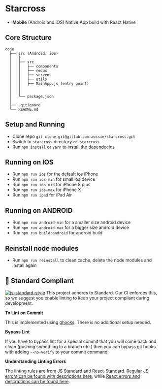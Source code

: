 # Starcross

* **Mobile** (Android and iOS) Native App build with React Native

## Core Structure

    code
      ├── src (Android, iOS)
      │   ├
      │   ├── src
      │   │   ├── components
      │   │   ├── redux
      │   │   ├── screens
      │   │   ├── utils
      │   │   ├── MainApp.js (entry point)
      │   │
      │   │
      │   └── package.json
      │
      ├── .gitignore
      └── README.md

## Setup and Running

* Clone repo `git clone git@gitlab.com:aossie/starcross.git`
* Switch to `starcross` directory `cd starcross`
* Run `npm install` or `yarn` to install the dependecies

## Running on IOS

* Run `npm run ios` for the default ios iPhone
* Run `npm run ios-min` for small ios device
* Run `npm run ios-mid` for iPhone 8 plus
* Run `npm run ios-max` for iPhone X
* Run `npm run ipad` for iPad Air

## Running on ANDROID

* Run `npm run android-min` for a smaller size android device
* Run `npm run android-max` for a bigger size android device
* Run `npm run build:android` for android build

## Reinstall node modules

* Run `npm run reinstall` to clean cache, delete the node modules and install again

## :no_entry_sign: Standard Compliant

[![js-standard-style](https://cdn.rawgit.com/feross/standard/master/badge.svg)](https://github.com/feross/standard)
This project adheres to Standard. Our CI enforces this, so we suggest you enable linting to keep your project compliant during development.

**To Lint on Commit**

This is implemented using [ghooks](https://github.com/gtramontina/ghooks). There is no additional setup needed.

**Bypass Lint**

If you have to bypass lint for a special commit that you will come back and clean (pushing something to a branch etc.) then you can bypass git hooks with adding `--no-verify` to your commit command.

**Understanding Linting Errors**

The linting rules are from JS Standard and React-Standard. [Regular JS errors can be found with descriptions here](http://eslint.org/docs/rules/), while [React errors and descriptions can be found here](https://github.com/yannickcr/eslint-plugin-react).
